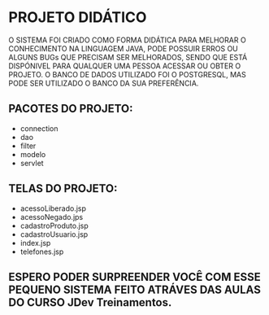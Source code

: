 # PROJETO DIDÁTICO

O SISTEMA FOI CRIADO COMO FORMA DIDÁTICA PARA MELHORAR O CONHECIMENTO NA LINGUAGEM JAVA, PODE POSSUIR ERROS OU ALGUNS BUGs QUE PRECISAM SER MELHORADOS, SENDO QUE ESTÁ DISPÓNIVEL PARA QUALQUER UMA PESSOA ACESSAR OU OBTER O PROJETO.
O BANCO DE DADOS UTILIZADO FOI O POSTGRESQL, MAS PODE SER UTILIZADO O BANCO DA SUA PREFERÊNCIA.

## PACOTES DO PROJETO:
- connection
- dao
- filter
- modelo
- servlet

## TELAS DO PROJETO:
- acessoLiberado.jsp
- acessoNegado.jps
- cadastroProduto.jsp
- cadastroUsuario.jsp
- index.jsp
- telefones.jsp


## ESPERO PODER SURPREENDER VOCÊ COM ESSE PEQUENO SISTEMA FEITO ATRÁVES DAS AULAS DO CURSO JDev Treinamentos.
